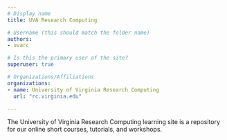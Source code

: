 ```yaml
---
# Display name
title: UVA Research Computing

# Username (this should match the folder name)
authors:
- uvarc

# Is this the primary user of the site?
superuser: true

# Organizations/Affiliations
organizations:
- name: University of Virginia Research Computing
  url: "rc.virginia.edu"

---
```


The University of Virginia Research Computing learning site is a repository for our online short courses, tutorials, and workshops.

